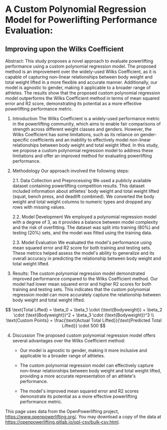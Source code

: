# A Custom Polynomial Regression Model for Powerlifting Performance Evaluation: 

## Improving upon the Wilks Coefficient

Abstract: This study proposes a novel approach to evaluate powerlifting performance using a custom polynomial regression model. The proposed method is an improvement over the widely-used Wilks Coefficient, as it is capable of capturing non-linear relationships between body weight and total weight lifted in a more flexible and accurate manner. Additionally, our model is agnostic to gender, making it applicable to a broader range of athletes. The results show that the proposed custom polynomial regression model outperforms the Wilks Coefficient method in terms of mean squared error and R2 score, demonstrating its potential as a more effective powerlifting performance metric.

1. Introduction The Wilks Coefficient is a widely-used performance metric in the powerlifting community, which aims to enable fair comparisons of strength across different weight classes and genders. However, the Wilks Coefficient has some limitations, such as its reliance on gender-specific coefficients and an inability to effectively model non-linear relationships between body weight and total weight lifted. In this study, we propose a custom polynomial regression model to address these limitations and offer an improved method for evaluating powerlifting performance.

2. Methodology Our approach involved the following steps:	

   2.1. Data Collection and Preprocessing We used a publicly available dataset containing powerlifting competition results. This dataset included information about athletes' body weight and total weight lifted (squat, bench press, and deadlift combined). We converted the body weight and total weight columns to numeric types and dropped any rows with missing values.

   2.2. Model Development We employed a polynomial regression model with a degree of 3, as it provides a balance between model complexity and the risk of overfitting. The dataset was split into training (80%) and testing (20%) sets, and the model was fitted using the training data.

   2.3. Model Evaluation We evaluated the model's performance using mean squared error and R2 score for both training and testing sets. These metrics helped assess the model's ability to generalize and its overall accuracy in predicting the relationship between body weight and total weight lifted.

3. Results: The custom polynomial regression model demonstrated improved performance compared to the Wilks Coefficient method. Our model had lower mean squared error and higher R2 scores for both training and testing sets. This indicates that the custom polynomial regression model can more accurately capture the relationship between body weight and total weight lifted.

$$
\text{Total Lifted} = \beta_0 + \beta_1 \cdot (\text{Bodyweight}) + \beta_2 \cdot (\text{Bodyweight})^2 + \beta_3 \cdot (\text{Bodyweight})^3 \\
\text{Custom Points} = \frac{\text{Actual Total Lifted}}{\text{Predicted Total Lifted}} \cdot 500
$$

4. Discussion The proposed custom polynomial regression model offers several advantages over the Wilks Coefficient method:

   - Our model is agnostic to gender, making it more inclusive and applicable to a broader range of athletes.

   - The custom polynomial regression model can effectively capture non-linear relationships between body weight and total weight lifted, providing a more accurate representation of an athlete's performance.

   - The model's improved mean squared error and R2 scores demonstrate its potential as a more effective powerlifting performance metric.

This page uses data from the OpenPowerlifting project, https://www.openpowerlifting.org/. You may download a copy of the data at https://openpowerlifting.gitlab.io/opl-csv/bulk-csv.html.
